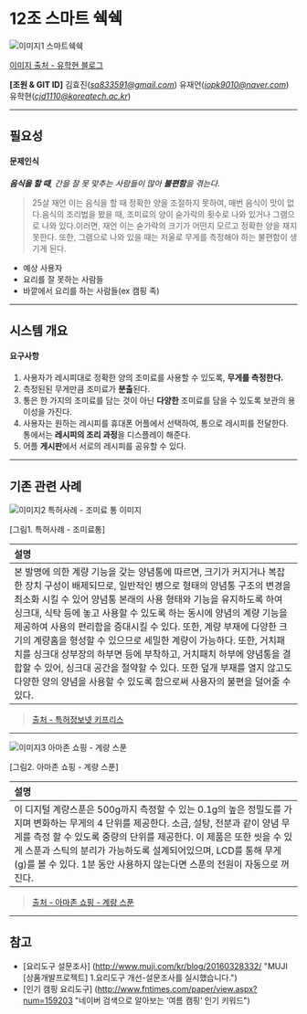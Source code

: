 12조 스마트 쉑쉑
=============================================================
![이미지1 스마트쉑쉑](http://blogfiles.naver.net/MjAxNjExMTZfMTA2/MDAxNDc5MjkyNTEzODYz.VijYQT78SuLeslOCVC_lBjFUnXMwn6SvWo83gGV7eocg.aXnknam3cioBmiZassjvKfNvBLQQffC7EQTziE-e21Ug.JPEG.dbgkrgus1/KakaoTalk_20161116_184547403.jpg)

[이미지 출처 - 유학현 블로그](http://blog.naver.com/dbgkrgus1/220863351742)


**[조원 & GIT ID]**
김효진(*sa833591@gmail.com*)
유재언(*iopk9010@naver.com*)
유학현(*cjd1110@koreatech.ac.kr*)

----------------

필요성
---------------------
#### 문제인식
_**음식을 할 때**, 간을 잘 못 맞추는 사람들이 많아 **불편함**을 겪는다._
 > 25살 재언 이는 음식을 할 때 정확한 양을 조절하지 못하여, 매번 음식이 맛이 없다.음식의 조리법을 봤을 때, 조미료의 양이 숟가락의 횟수로 나와 있거나 그램으로 나와 있다.이러면, 재언 이는 숟가락의 크기가 어떤지 모르고 정확한 양을 재지 못한다. 또한, 그램으로 나와 있을 때는 저울로 무게를 측정해야 하는 불편함이 생기게 된다.
 
  * 예상 사용자
* 요리를 잘 못하는 사람들
* 바깥에서 요리를 하는 사람들(ex 캠핑 족)

----------------

시스템 개요
---------------------
#### 요구사항
 1. 사용자가 레시피대로 정확한 양의 조미료를 사용할 수 있도록, **무게를 측정한다.** 
 2. 측정된된 무게만큼 조미료가 **분출**된다. 
 3. 통은 한 가지의 조미료를 담는 것이 아닌 **다양한** 조미료를 담을 수 있도록 보관의 용이성을 가진다. 
 4. 사용자는 원하는 레시피를 휴대폰 어플에서 선택하여, 통으로 레시피를 전달한다. 통에서는 **레시피의 조리 과정**을 디스플레이 해준다. 
 5. 어플 **게시판**에서 서로의 레시피를 공유할 수 있다.


----------------

기존 관련 사례
---------------------

![이미지2 특허사례 - 조미료 통 이미지](http://blogfiles.naver.net/MjAxNjExMTZfMTEx/MDAxNDc5MjkyNjI5NTgw.zj82x7kf2sBHd2IQXTsH7KIsLz5n3E5Tajrl_txGZAIg.1WzV-XPP6U3xtm4giHP2Tx1G9F9uhvUODepvRGe-z9Qg.JPEG.dbgkrgus1/measure2.JPG " 계량기능을 갖는 용기(CONTAINER HAVING MEASURING FUNCTION)")

[그림1. 특허사례 - 조미료통]

|     **설명**   |
| :-----------  |
| 본 발명에 의한 계량 기능을 갖는 양념통에 따르면, 크기가 커지거나 복잡한 장치 구성이 배제되므로, 일반적인 병으로 형태의 양념통 구조의 변경을 최소화 시킬 수 있어 양념통 본래의 사용 형태와 기능을 유지하도록 하여 싱크대, 식탁 등에 놓고 사용할 수 있도록 하는 동시에 양념의 계량 기능을 제공하여 사용의 편리함을 증대시킬 수 있다. 또한, 계량 부재에 다양한 크기의 계량홈을 형성할 수 있으므로 세밀한 계량이 가능하다. 또한, 거치패치를 싱크대 상부장의 하부면 등에 부착하고, 거치패치 하부에 양념통을 결합할 수 있어, 싱크대 공간을 절약할 수 있다. 또한 덮개 부재를 열지 않고도 다양한 양의 양념을 사용할 수 있도록 함으로써 사용자의 불편을 덜어줄 수 있다.|
>[출처 - 특허정보넷 키프리스][1]

----------------

![이미지3 아마존 쇼핑 - 계량 스푼](http://macrostacks.com/wp-content/uploads/2016/06/Digital-Measuring-Spoon-2.png "아마존 쇼핑 - 계량 스푼)")

[그림2. 아마존 쇼핑 - 계량 스푼]

|     **설명**   |
| :-----------  |
|  이 디지털 계량스푼은 500g까지 측정할 수 있는 0.1g의 높은 정밀도를 가지며 변화하는 무게의 4 단위를 제공한다. 소금, 설탕, 전분과 같이 양념 무게를 측정 할 수 있도록 중량의 단위를 제공한다. 이 제품은 또한 씻을 수 있게 스푼과 스틱의 분리가 가능하도록 설계되어있으며, LCD를 통해 무게(g)를 볼 수 있다. 1분 동안 사용하지 않는다면 스푼의 전원이 자동으로 꺼진다.|
>[출처 - 아마존 쇼핑 - 계량 스푼][2]

--------------

참고
-------------
* [요리도구 설문조사] (http://www.muji.com/kr/blog/20160328332/ "MUJI [상품개발프로젝트] 1.요리도구 개선-설문조사를 실시했습니다.")
* [인기 캠핑 요리도구] (http://www.fntimes.com/paper/view.aspx?num=159203 "네이버 검색으로 알아보는 ‘여름 캠핑’ 인기 키워드")

[1]: http://kportal.kipris.or.kr/kportal/search/total_search.do "특허사례 - 조미료 통"
[2]: https://www.amazon.com/HuntGold-Digital-Kitchen-Electric-Measuring/dp/B010CL5T16/ref=pd_sbs_79_4?_encoding=UTF8&pd_rd_i=B010CL5T16&pd_rd_r=8THVJFDEP798VH6PN09X&pd_rd_w=1ARdb&pd_rd_wg=4FHDA&psc=1&refRID=8THVJFDEP798VH6PN09X/ "아마존 쇼핑 - 계량 스푼"


